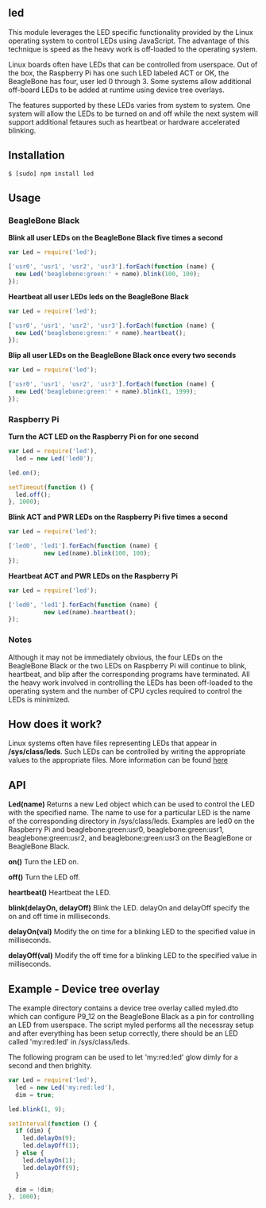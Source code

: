 ## led

This module leverages the LED specific functionality provided by the Linux
operating system to control LEDs using JavaScript. The advantage of this
technique is speed as the heavy work is off-loaded to the operating system.

Linux boards often have LEDs that can be controlled from userspace. Out of the
box, the Raspberry Pi has one such LED labeled ACT or OK, the BeagleBone has
four, user led 0 through 3. Some systems allow additional off-board LEDs to be
added at runtime using device tree overlays.

The features supported by these LEDs varies from system to system. One system
will allow the LEDs to be turned on and off while the next system will support
additional fetaures such as heartbeat or hardware accelerated blinking.

## Installation

    $ [sudo] npm install led

## Usage

### BeagleBone Black

**Blink all user LEDs on the BeagleBone Black five times a second**

```js
var Led = require('led');

['usr0', 'usr1', 'usr2', 'usr3'].forEach(function (name) {
  new Led('beaglebone:green:' + name).blink(100, 100);
});
```

**Heartbeat all user LEDs leds on the BeagleBone Black**

```js
var Led = require('led');

['usr0', 'usr1', 'usr2', 'usr3'].forEach(function (name) {
  new Led('beaglebone:green:' + name).heartbeat();
});
```

**Blip all user LEDs on the BeagleBone Black once every two seconds**

```js
var Led = require('led');

['usr0', 'usr1', 'usr2', 'usr3'].forEach(function (name) {
  new Led('beaglebone:green:' + name).blink(1, 1999);
});
```

### Raspberry Pi

**Turn the ACT LED on the Raspberry Pi on for one second**

```js
var Led = require('led'),
  led = new Led('led0');

led.on();

setTimeout(function () {
  led.off();
}, 1000);
```

**Blink ACT and PWR LEDs on the Raspberry Pi five times a second**

```js
var Led = require('led');

['led0', 'led1'].forEach(function (name) {
          new Led(name).blink(100, 100);
});
```

**Heartbeat ACT and PWR LEDs on the Raspberry Pi**

```js
var Led = require('led');

['led0', 'led1'].forEach(function (name) {
          new Led(name).heartbeat();
});
```

### Notes

Although it may not be immediately obvious, the four LEDs on the BeagleBone
Black or the two LEDs on Raspberry Pi will continue to blink, heartbeat, and
blip after the corresponding programs have terminated. All the heavy work
involved in controlling the LEDs has been off-loaded to the operating system
and the number of CPU cycles required to control the LEDs is minimized.

## How does it work?

Linux systems often have files representing LEDs that appear in
**/sys/class/leds**. Such LEDs can be controlled by writing the appropriate
values to the appropriate files. More information can be found
[here](https://www.kernel.org/doc/Documentation/leds/)

## API

**Led(name)** Returns a new Led object which can be used to control the LED
with the specified name. The name to use for a particular LED is the name of
the corresponding directory in /sys/class/leds. Examples are led0 on the
Raspberry Pi and beaglebone:green:usr0, beaglebone:green:usr1,
beaglebone:green:usr2, and beaglebone:green:usr3 on the BeagleBone or
BeagleBone Black.

**on()** Turn the LED on.

**off()** Turn the LED off.

**heartbeat()** Heartbeat the LED.

**blink(delayOn, delayOff)** Blink the LED. delayOn and delayOff specify the
on and off time in milliseconds.

**delayOn(val)** Modify the on time for a blinking LED to the specified value
in milliseconds.

**delayOff(val)** Modify the off time for a blinking LED to the specified value
in milliseconds.

## Example - Device tree overlay

The example directory contains a device tree overlay called myled.dto which can
configure P9_12 on the BeagleBone Black as a pin for controlling an LED from
userspace. The script myled performs all the necessray setup and after
everything has been setup correctly, there should be an LED called 'my:red:led'
in /sys/class/leds.

The following program can be used to let 'my:red:led' glow dimly for a second
and then brighlty.

```js
var Led = require('led'),
  led = new Led('my:red:led'),
  dim = true;

led.blink(1, 9);

setInterval(function () {
  if (dim) {
    led.delayOn(9);
    led.delayOff(1);
  } else {
    led.delayOn(1);
    led.delayOff(9);
  }

  dim = !dim;
}, 1000);
```

